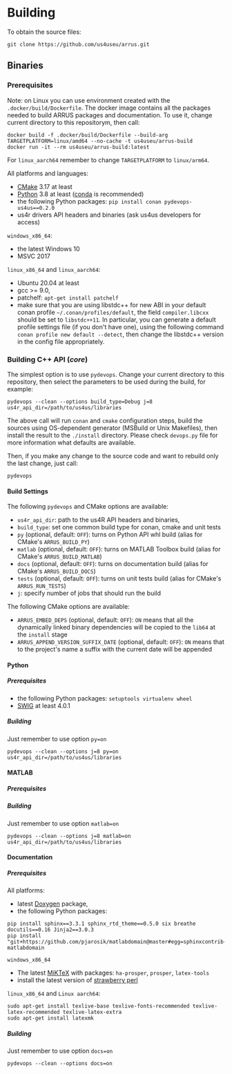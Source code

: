# Building

To obtain the source files:
```
git clone https://github.com/us4useu/arrus.git
```

## Binaries

### Prerequisites

Note: on Linux you can use environment created with the `.docker/build/Dockerfile`.
The docker image contains all the packages needed to build ARRUS packages
and documentation.
To use it, change current directory to this repositorym, then call:
```
docker build -f .docker/build/Dockerfile --build-arg TARGETPLATFORM=linux/amd64 --no-cache -t us4useu/arrus-build
docker run -it --rm us4useu/arrus-build:latest
```
For `linux_aarch64` remember to change `TARGETPLATFORM` to `linux/arm64`.

All platforms and languages:
- [CMake](https://cmake.org) 3.17 at least
- [Python](https://python.org) 3.8 at least ([conda](https://docs.conda.io/en/latest/miniconda.html) is recommended)
- the following Python packages: `pip install conan pydevops-us4us==0.2.0`
- us4r drivers API headers and binaries (ask us4us developers for access)

`windows_x86_64`:
- the latest Windows 10
- MSVC 2017

`linux_x86_64` and `linux_aarch64`:
- Ubuntu 20.04 at least
- gcc >= 9.0,
- patchelf: `apt-get install patchelf`
- make sure that you are using libstdc++ for new ABI in your default conan profile
  `~/.conan/profiles/default`, the field `compiler.libcxx` should be set to `libstdc++11`. 
  In particular, you can generate a default profile settings file (if you don't have one), 
  using the following command `conan profile new default --detect`, then change the libstdc++ version
  in the config file appropriately. 

### Building C++ API (*core*)

The simplest option is to use `pydevops`. Change your current directory
to this repository, then select the parameters to be used during the build,
for example:

```
pydevops --clean --options build_type=Debug j=8 us4r_api_dir=/path/to/us4us/libraries
```
The above call will run `conan` and `cmake` configuration steps, build
the sources using OS-dependent generator (MSBuild or Unix Makefiles),
then install the result to the `./install` directory. Please check
`devops.py` file for more information what defaults are available.

Then, if you make any change to the source code and want to rebuild only
the last change, just call:
```
pydevops
```

#### Build Settings

The following `pydevops` and CMake options are available:
- `us4r_api_dir`: path to the us4R API headers and binaries,
- `build_type`: set one common build type for conan, cmake and unit tests
- `py` (optional, default: `OFF`): turns on Python API whl build (alias for CMake's `ARRUS_BUILD_PY`)
- `matlab` (optional, default: `OFF`): turns on MATLAB Toolbox build (alias for CMake's `ARRUS_BUILD_MATLAB`)
- `docs` (optional, default: `OFF`): turns on documentation build (alias for CMake's `ARRUS_BUILD_DOCS`)
- `tests` (optional, default: `OFF`): turns on unit tests build (alias for CMake's `ARRUS_RUN_TESTS`)
- `j`: specify number of jobs that should run the build

The following CMake options are available:
- `ARRUS_EMBED_DEPS` (optional, default: `OFF`): `ON` means that all the dynamically 
   linked binary dependencies will be copied to the `lib64` at the `install` stage
- `ARRUS_APPEND_VERSION_SUFFIX_DATE` (optional, default: `OFF`): `ON` means that 
   to the project's name a suffix with the current date will be appended

#### Python

##### Prerequisites
- the following Python packages: `setuptools virtualenv wheel`
- [SWIG](http://www.swig.org/download.html) at least 4.0.1

##### Building

Just remember to use option `py=on` 

```
pydevops --clean --options j=8 py=on us4r_api_dir=/path/to/us4us/libraries
```

#### MATLAB

##### Prerequisites

##### Building

Just remember to use option `matlab=on`

```
pydevops --clean --options j=8 matlab=on us4r_api_dir=/path/to/us4us/libraries
```

#### Documentation

##### Prerequisites

All platforms:
- latest [Doxygen](https://doxygen.nl/) package,
- the following Python packages:
```
pip install sphinx==3.3.1 sphinx_rtd_theme==0.5.0 six breathe docutils==0.16 Jinja2==3.0.3 
pip install "git+https://github.com/pjarosik/matlabdomain@master#egg=sphinxcontrib-matlabdomain
```

`windows_x86_64`

- The latest [MiKTeX](https://miktex.org/) with packages: `ha-prosper`, `prosper`, `latex-tools`
- install the latest version of [strawberry perl](strawberryperl.com)

`linux_x86_64` and `Linux aarch64`:
```
sudo apt-get install texlive-base texlive-fonts-recommended texlive-latex-recommended texlive-latex-extra
sudo apt-get install latexmk
```

##### Building

Just remember to use option `docs=on`

```
pydevops --clean --options docs=on
```
